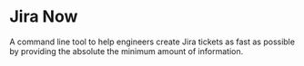 # Jira Now

A command line tool to help engineers create Jira tickets as fast as possible by providing the absolute the minimum amount of information.
